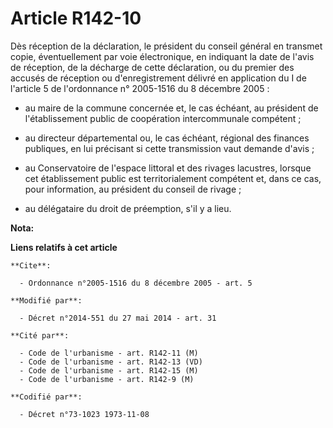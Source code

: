 # Article R142-10

Dès réception de la déclaration, le président du conseil général en transmet copie, éventuellement par voie électronique, en
indiquant la date de l'avis de réception, de la décharge de cette déclaration, ou du premier des accusés de réception ou
d'enregistrement délivré en application du I de l'article 5 de l'ordonnance n° 2005-1516 du 8 décembre 2005 :

- au maire de la commune concernée et, le cas échéant, au président de l'établissement public de coopération intercommunale
compétent ;

- au   directeur départemental ou, le cas échéant, régional des finances publiques, en lui précisant si cette transmission
vaut demande d'avis ;

- au Conservatoire de l'espace littoral et des rivages lacustres, lorsque cet établissement public est territorialement
compétent et, dans ce cas, pour information, au président du conseil de rivage ;

- au délégataire du droit de préemption, s'il y a lieu.

**Nota:**



**Liens relatifs à cet article**

	**Cite**:

	  - Ordonnance n°2005-1516 du 8 décembre 2005 - art. 5

	**Modifié par**:

	  - Décret n°2014-551 du 27 mai 2014 - art. 31

	**Cité par**:

	  - Code de l'urbanisme - art. R142-11 (M)
	  - Code de l'urbanisme - art. R142-13 (VD)
	  - Code de l'urbanisme - art. R142-15 (M)
	  - Code de l'urbanisme - art. R142-9 (M)

	**Codifié par**:

	  - Décret n°73-1023 1973-11-08
